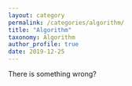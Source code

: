 ```yaml
---
layout: category
permalink: /categories/algorithm/
title: "Algorithm"
taxonomy: Algorithm
author_profile: true
date: 2019-12-25
---
```


There is something wrong?
